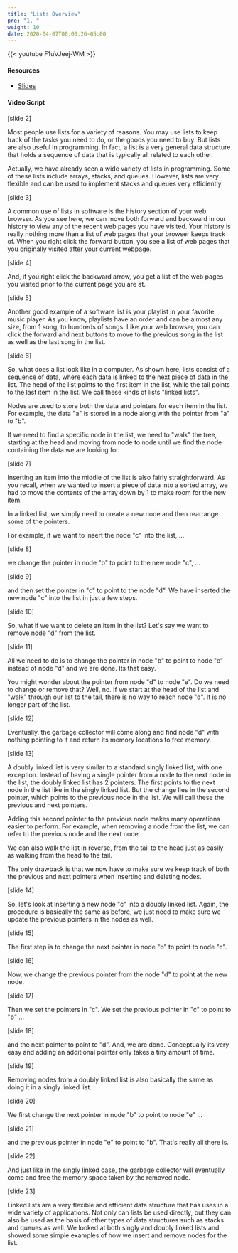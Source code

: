 ```yaml
---
title: "Lists Overview"
pre: "1. "
weight: 10
date: 2020-04-07T00:00:26-05:00
---
```


{{< youtube F1uVJeej-WM >}}

#### Resources

* [Slides](/3-cc310/09-lists/01-overview-slides.pptx)

#### Video Script

[slide 2]

Most people use lists for a variety of reasons. You may use lists to keep track
of the tasks you need to do, or the goods you need to buy. But lists are also
useful in programming. In fact, a list is a very general data structure that
holds a sequence of data that is typically all related to each other.

Actually, we have already seen a wide variety of lists in programming. Some of
these lists include arrays, stacks, and queues. However, lists are very flexible
and can be used to implement stacks and queues very efficiently.

[slide 3]

A common use of lists in software is the history section of your web browser. As
you see here, we can move both forward and backward in our history to view any
of the recent web pages you have visited. Your history is really nothing more
than a list of web pages that your browser keeps track of. When you right click
the forward button, you see a list of web pages that you originally visited
after your current webpage.

[slide 4]

And, if you right click the backward arrow, you get a list of the web pages you
visited prior to the current page you are at.

[slide 5]

Another good example of a software list is your playlist in your favorite music
player. As you know, playlists have an order and can be almost any size, from 1
song, to hundreds of songs. Like your web browser, you can click the forward and
next buttons to move to the previous song in the list as well as the last song
in the list.

[slide 6]

So, what does a list look like in a computer. As shown here, lists consist of a
sequence of data, where each data is linked to the next piece of data in the
list. The head of the list points to the first item in the list, while the tail
points to the last item in the list. We call these kinds of lists "linked
lists".

Nodes are used to store both the data and pointers for each item in the list.
For example, the data "a" is stored in a node along with the pointer from "a" to
"b".

If we need to find a specific node in the list, we need to "walk" the tree,
starting at the head and moving from node to node until we find the node
containing the data we are looking for.

[slide 7]

Inserting an item into the middle of the list is also fairly straightforward. As
you recall, when we wanted to insert a piece of data into a sorted array, we had
to move the contents of the array down by 1 to make room for the new item.

In a linked list, we simply need to create a new node and then rearrange some of
the pointers.

For example, if we want to insert the node "c" into the list, ...

[slide 8]

we change the pointer in node "b" to point to the new node "c", ...

[slide 9]

and then set the pointer in "c" to point to the node "d". We have inserted the
new node "c" into the list in just a few steps.

[slide 10]

So, what if we want to delete an item in the list? Let's say we want to remove
node "d" from the list.

[slide 11]

All we need to do is to change the pointer in node "b" to point to node "e"
instead of node "d" and we are done. Its that easy.

You might wonder about the pointer from node "d" to node "e". Do we need to
change or remove that? Well, no. If we start at the head of the list and "walk"
through our list to the tail, there is no way to reach node "d". It is no longer
part of the list.

[slide 12]

Eventually, the garbage collector will come along and find node "d" with nothing
pointing to it and return its memory locations to free memory.

[slide 13]

A doubly linked list is very similar to a standard singly linked list, with one
exception. Instead of having a single pointer from a node to the next node in
the list, the doubly linked list has 2 pointers. The first points to the next
node in the list like in the singly linked list. But the change lies in the
second pointer, which points to the previous node in the list. We will call
these the previous and next pointers.

Adding this second pointer to the previous node makes many operations easier to
perform. For example, when removing a node from the list, we can refer to the
previous node and the next node.

We can also walk the list in reverse, from the tail to the head just as easily
as walking from the head to the tail.

The only drawback is that we now have to make sure we keep track of both the
previous and next pointers when inserting and deleting nodes.

[slide 14]

So, let's look at inserting a new node "c" into a doubly linked list. Again, the
procedure is basically the same as before, we just need to make sure we update
the previous pointers in the nodes as well.

[slide 15]

The first step is to change the next pointer in node "b" to point to node "c".

[slide 16]

Now, we change the previous pointer from the node "d" to point at the new node.

[slide 17]

Then we set the pointers in "c". We set the previous pointer in "c" to point to
"b" ...

[slide 18]

and the next pointer to point to "d". And, we are done. Conceptually its very
easy and adding an additional pointer only takes a tiny amount of time.

[slide 19]

Removing nodes from a doubly linked list is also basically the same as doing it
in a singly linked list.

[slide 20]

We first change the next pointer in node "b" to point to node "e" ...

[slide 21]

and the previous pointer in node "e" to point to "b". That's really all there
is.

[slide 22]

And just like in the singly linked case, the garbage collector will eventually
come and free the memory space taken by the removed node.

[slide 23]

Linked lists are a very flexible and efficient data structure that has uses in a
wide variety of applications. Not only can lists be used directly, but they can
also be used as the basis of other types of data structures such as stacks and
queues as well. We looked at both singly and doubly linked lists and showed some
simple examples of how we insert and remove nodes for the list.
